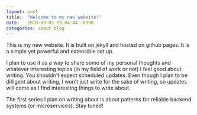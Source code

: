 ```yaml
---
layout: post
title:  "Welcome to my new website!"
date:   2018-09-05 19:04:44 -0300
categories: about blog
---
```

This is my new website. It is built on jekyll and hosted on github pages. It is a simple yet powerful and extensible set up.

I plan to use it as a way to share some of my personal thoughts and whatever interesting topics (in my field of work or not) I feel good about writing.
You shouldn't expect scheduled updates. Even though I plan to be dilligent about writing, I won't just write for the sake of writing, so updates will come as I find interesting things to write about.

The first series I plan on writing about is about patterns for reliable backend systems (or microservices). Stay tuned! 